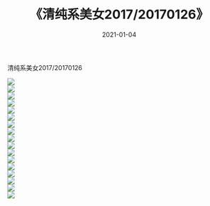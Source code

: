 ﻿---
layout: post
title:  《清纯系美女2017/20170126》
date:   2021-01-04
img: http://img.660000.xyz/Sharelink/清纯系美女/2017/20170126/000.jpg
categories: [美女, 清纯, 唯美]
---

清纯系美女2017/20170126

 ![](http://img.660000.xyz/Sharelink/清纯系美女/2017/20170126/001.jpg) <br>![](http://img.660000.xyz/Sharelink/清纯系美女/2017/20170126/002.jpg) <br>![](http://img.660000.xyz/Sharelink/清纯系美女/2017/20170126/003.jpg) <br>![](http://img.660000.xyz/Sharelink/清纯系美女/2017/20170126/004.jpg) <br>![](http://img.660000.xyz/Sharelink/清纯系美女/2017/20170126/005.jpg) <br>![](http://img.660000.xyz/Sharelink/清纯系美女/2017/20170126/006.jpg) <br>![](http://img.660000.xyz/Sharelink/清纯系美女/2017/20170126/007.jpg) <br>![](http://img.660000.xyz/Sharelink/清纯系美女/2017/20170126/008.jpg) <br>![](http://img.660000.xyz/Sharelink/清纯系美女/2017/20170126/009.jpg) <br>![](http://img.660000.xyz/Sharelink/清纯系美女/2017/20170126/010.jpg) <br>![](http://img.660000.xyz/Sharelink/清纯系美女/2017/20170126/011.jpg) <br>![](http://img.660000.xyz/Sharelink/清纯系美女/2017/20170126/012.jpg) <br>![](http://img.660000.xyz/Sharelink/清纯系美女/2017/20170126/013.jpg) <br>![](http://img.660000.xyz/Sharelink/清纯系美女/2017/20170126/014.jpg) <br>![](http://img.660000.xyz/Sharelink/清纯系美女/2017/20170126/015.jpg) <br>![](http://img.660000.xyz/Sharelink/清纯系美女/2017/20170126/016.jpg) <br>![](http://img.660000.xyz/Sharelink/清纯系美女/2017/20170126/017.jpg) <br>